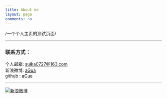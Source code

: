```yaml
---
title: About me
layout: page
comments: no
---
```

/一个个人主页的测试页面/


----

### 联系方式：        

个人邮箱: [suika0727@163.com](mailto:suika0727@163.com)     
新浪微博: [aGua](https://weibo.com/u/2775728585)	    
github : [aGua](https://github.com/suika-agua)       

----


[![新浪微博](https://wx1.sinaimg.cn/mw1024/a57241c9ly1gq9z8u5jukj20gq0gk77o.jpg)](https://weibo.com/2775728585/profile?topnav=1&wvr=6)
